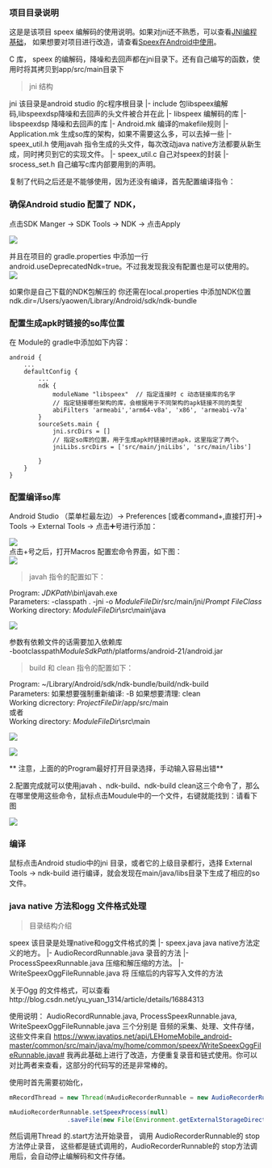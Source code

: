 ### 项目目录说明

这是是该项目 speex 编解码的使用说明。如果对jni还不熟悉，可以查看[JNI编程基础](/jni.md)， 如果想要对项目进行改造，请查看[Speex在Android中使用](/speex.md)。

C 库， speex 的编解码，降噪和去回声都在jni目录下。还有自己编写的函数，使用时将其拷贝到app/src/main目录下

> jni 结构

jni 该目录是android studio 的c程序根目录
 |- include 包libspeex编解码,libspeexdsp降噪和去回声的头文件被合并在此
 |- libspeex 编解码的库
 |- libspeexdsp 降噪和去回声的库
 |- Android.mk 编译的makefile规则
 |- Application.mk 生成so库的架构，如果不需要这么多，可以去掉一些
 |- speex_util.h 使用javah 指令生成的头文件，每次改动java native方法都要从新生成，同时拷贝到它的实现文件。
 |- speex_util.c 自己对speex的封装
 |- srocess_set.h 自己编写c库内部要用到的声明。

复制了代码之后还是不能够使用，因为还没有编译，首先配置编译指令：

### 确保Android studio 配置了 NDK，

点击SDK Manger -&gt; SDK Tools -&gt; NDK -&gt; 点击Apply

![](/assets/2137700-1f9dcaa58e35a815.png)

并且在项目的 gradle.properties 中添加一行 android.useDeprecatedNdk=true。不过我发现我没有配置也是可以使用的。  
![](/assets/2137700-b9d0627b27a7ba9e.png)

如果你是自己下载的NDK包解压的 你还需在local.properties 中添加NDK位置  
ndk.dir=/Users/yaowen/Library/Android/sdk/ndk-bundle

### 配置生成apk时链接的so库位置
在 Module的 gradle中添加如下内容：

```
android {
    ...
    defaultConfig {
        ...
        ndk {
            moduleName "libspeex"  // 指定连接时 c 动态链接库的名字
            // 指定链接哪些架构的库，会根据用于不同架构的apk链接不同的类型
            abiFilters 'armeabi','arm64-v8a', 'x86', 'armeabi-v7a'
        }
        sourceSets.main {
            jni.srcDirs = []
            // 指定so库的位置，用于生成apk时链接时进apk，这里指定了两个。
            jniLibs.srcDirs = ['src/main/jniLibs', 'src/main/libs']

        }
    }
}
```

### 配置编译so库

Android Studio （菜单栏最左边）-&gt; Preferences \[或者command+,直接打开\]-&gt; Tools -&gt; External Tools -&gt; 点击➕号进行添加：

![](assets/1226849-fc511b1906b58971.png)  
点击+号之后，打开Macros 配置宏命令界面，如下图：  
![](assets/1226849-ef87cb38f9355763.png)

> javah 指令的配置如下：

Program:  $JDKPath$\bin\javah.exe   
Parameters: -classpath . -jni -o $ModuleFileDir$/src/main/jni/$Prompt$  $FileClass$   
Working directory:  $ModuleFileDir$\src\main\java  

![](assets/javah_config.png)

参数有依赖文件的话需要加入依赖库  
-bootclasspath$ModuleSdkPath$/platforms/android-21/android.jar

> build 和 clean 指令的配置如下：

Program: ~/Library/Android/sdk/ndk-bundle/build/ndk-build  
Parameters: 如果想要强制重新编译: -B 如果想要清理: clean  
Working dicrectory: $ProjectFileDir$/app/src/main  
或者   
Working directory: $ModuleFileDir$\src\main

![](assets/ndk_build_cinfig.png)

![](assets/ndk_clean_config.png)

** 注意，上面的的Program最好打开目录选择，手动输入容易出错**

2.配置完成就可以使用javah 、ndk-build、ndk-build clean这三个命令了，那么在哪里使用这些命令，鼠标点击Moudule中的一个文件，右键就能找到：请看下图

![](assets/1226849-13747f6eedf18067.png)


### 编译

鼠标点击Android studio中的jni 目录，或者它的上级目录都行，选择 External Tools -> ndk-build 进行编译，就会发现在main/java/libs目录下生成了相应的so文件。


### java native 方法和ogg 文件格式处理

> 目录结构介绍

speex  该目录是处理native和ogg文件格式的类
 |- speex.java java native方法定义的地方。
 |- AudioRecordRunnable.java 录音的方法
 |- ProcessSpeexRunnable.java 压缩和解压缩的方法。
 |- WriteSpeexOggFileRunnable.java 将 压缩后的内容写入文件的方法


关于Ogg 的文件格式，可以查看http://blog.csdn.net/yu_yuan_1314/article/details/16884313

使用说明：
AudioRecordRunnable.java, ProcessSpeexRunnable.java, WriteSpeexOggFileRunnable.java  三个分别是 音频的采集、处理、文件存储，这些文件来自 https://www.javatips.net/api/LEHomeMobile_android-master/common/src/main/java/my/home/common/speex/WriteSpeexOggFileRunnable.java#
我再此基础上进行了改造，方便重复录音和链式使用。你可以对比两者来查看，这部分的代码写的还是非常棒的。

使用时首先需要初始化，
```java
mRecordThread = new Thread(mAudioRecorderRunnable = new AudioRecorderRunnable( null));

mAudioRecorderRunnable.setSpeexProcess(null)
                .saveFile(new File(Environment.getExternalStorageDirectory().getAbsolutePath() + "/recoding/A.spx"), null);
```


然后调用Thread 的.start方法开始录音， 调用 AudioRecorderRunnable的 stop方法停止录音， 这些都是链式调用的，AudioRecorderRunnable的 stop方法调用后，会自动停止编解码和文件存储。
